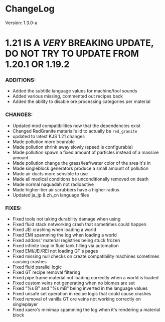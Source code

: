 # ChangeLog

Version: 1.3.0-a

# **1.21 IS A *VERY* BREAKING UPDATE, DO NOT TRY TO UPDATE FROM 1.20.1 OR 1.19.2**

### ADDITIONS:
- Added the subtitle language values for machine/tool sounds
- Added various missing, commented out recipes back
- Added the ability to disable ore processing categories per material

### CHANGES:
- Updated mod compatibilities now that the dependencies exist
- Changed RedGranite material's id to actually be `red_granite`
- updated to latest KJS 1.21 changes
- Made pollution more bearable
- Made pollution shrink away slowly (speed is configurable)
- Made pollution spawn a fixed amount of particles instead of a massive amount
- Made pollution change the grass/leaf/water color of the area it's in
- Made singleblock generators produce a small amount of pollution
- Made air ducts more sensible to use
- Made all medical conditions be unconditionally removed on death
- Made normal naquadah not radioactive
- Made higher-tier air scrubbers have a higher radius
- Updated ja_jp & zh_cn language files

### FIXES:
- Fixed tools not taking durability damage when using
- Fixed fluid stack networking crash that sometimes could happen
- Fixed JEI crashing when loading a world
- Fixed EMI spamming the log when loading a world
- Fixed addons' material registries being stuck frozen
- Fixed infinite loop in fluid tank filling via automation
- Fixed EMI/JEI/REI not loading GT's pages
- Fixed missing null checks on create compatibility machines sometimes causing crashes
- Fixed fluid parallel logic
- Fixed GT recipe removal filtering
- Fixed pipe frame material not loading correctly when a world is loaded
- Fixed custom veins not generating when no biomes are set
- Fixed "%s B" and "%s mB" being inverted in the language values
- Fixed unsafe set operation in recipe logic that could cause crashes
- Fixed removal of vanilla GT ore veins not working correctly on singleplayer
- Fixed xaero's minimap spamming the log when it's rendering a material block
